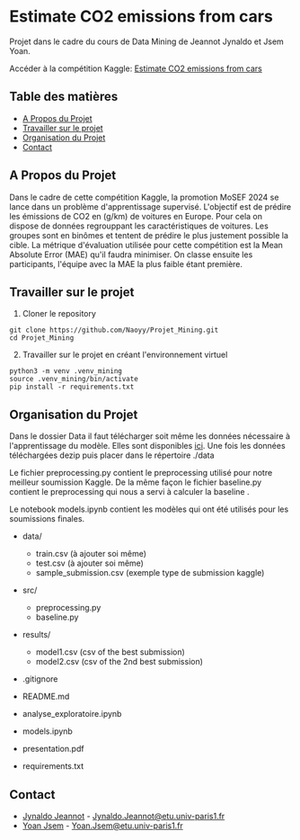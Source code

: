 # Estimate CO2 emissions from cars

Projet dans le cadre du cours de Data Mining de Jeannot Jynaldo et Jsem Yoan.

Accéder à la compétition Kaggle:
[Estimate CO2 emissions from cars](https://www.kaggle.com/t/1827a6edacf742a69c7336b02e155948)

## Table des matières

* [A Propos du Projet](#a-propos-du-projet)
* [Travailler sur le projet](#travailler-sur-le-projet)
* [Organisation du Projet](#organisation-du-projet)
* [Contact](#contact)

## A Propos du Projet

Dans le cadre de cette compétition Kaggle, la promotion MoSEF 2024 se lance dans un problème d'apprentissage supervisé. L'objectif est de prédire les émissions de CO2 en (g/km) de voitures en Europe. Pour cela on dispose de données regrouppant les caractéristiques de voitures. Les groupes sont en binômes et tentent de prédire le plus justement possible la cible. La métrique d'évaluation utilisée pour cette compétition est la Mean Absolute Error (MAE) qu'il faudra minimiser. On classe ensuite les participants, l'équipe avec la MAE la plus faible étant première. 
<a name="a-propos-du-projet"></a>

## Travailler sur le projet
1. Cloner le repository
```
git clone https://github.com/Naoyy/Projet_Mining.git
cd Projet_Mining
```

2. Travailler sur le projet en créant l'environnement virtuel

```
python3 -m venv .venv_mining
source .venv_mining/bin/activate
pip install -r requirements.txt
```
<a name="travailler-sur-le-projet"></a>

## Organisation du Projet

Dans le dossier Data il faut télécharger soit même les données nécessaire à l'apprentissage du modèle. Elles sont disponibles [ici](https://www.kaggle.com/competitions/estimate-co2-emissions-from-cars/data). Une fois les données téléchargées dezip puis placer dans le répertoire ./data

Le fichier preprocessing.py contient le preprocessing utilisé pour notre meilleur soumission Kaggle. De la même façon le fichier baseline.py contient le preprocessing qui nous a servi à calculer la baseline .

Le notebook models.ipynb contient les modèles qui ont été utilisés pour les soumissions finales.

- data/ 
    - train.csv (à ajouter soi même)
    - test.csv (à ajouter soi même)
    - sample_submission.csv (exemple type de submission kaggle)

- src/
    - preprocessing.py
    - baseline.py

- results/
    - model1.csv (csv of the best submission)
    - model2.csv (csv of the 2nd best submission)

- .gitignore

- README.md

- analyse_exploratoire.ipynb 

- models.ipynb

- presentation.pdf

- requirements.txt
<a name="organisation-du-projet"></a>

## Contact

- [Jynaldo Jeannot](https://github.com/jeannoj99) - Jynaldo.Jeannot@etu.univ-paris1.fr
- [Yoan Jsem](https://github.com/Naoyy) - Yoan.Jsem@etu.univ-paris1.fr
<a name="contact"></a>